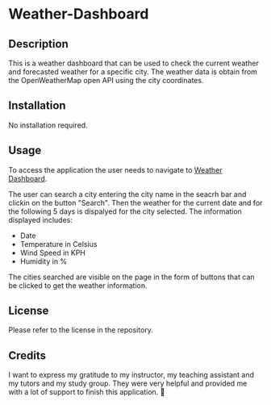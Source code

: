 # Weather-Dashboard

## Description
This is a weather dashboard that can be used to check the current weather and forecasted weather for a specific city.
The weather data is obtain from the OpenWeatherMap open API using the city coordinates.

## Installation
No installation required.

## Usage
To access the application the user needs to navigate to [Weather Dashboard](https://naike-b.github.io/Weather-Dashboard/).  

The user can search a city entering the city name in the seacrh bar and clickin on the button "Search".
Then the weather for the current date and for the following 5 days is dispalyed for the city selected.
The information displayed includes:
- Date
- Temperature in Celsius
- Wind Speed in KPH
- Humidity in %

The cities searched are visible on the page in the form of buttons that can be clicked to get the weather information. 

## License
Please refer to the license in the repository.

## Credits

I want to express my gratitude to my instructor, my teaching assistant and my tutors and my study group. They were very helpful and provided me with a lot of support to finish this application. 🚀